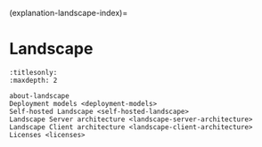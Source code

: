 (explanation-landscape-index)=
# Landscape

```{toctree}
:titlesonly:
:maxdepth: 2

about-landscape
Deployment models <deployment-models>
Self-hosted Landscape <self-hosted-landscape>
Landscape Server architecture <landscape-server-architecture>
Landscape Client architecture <landscape-client-architecture>
Licenses <licenses>
